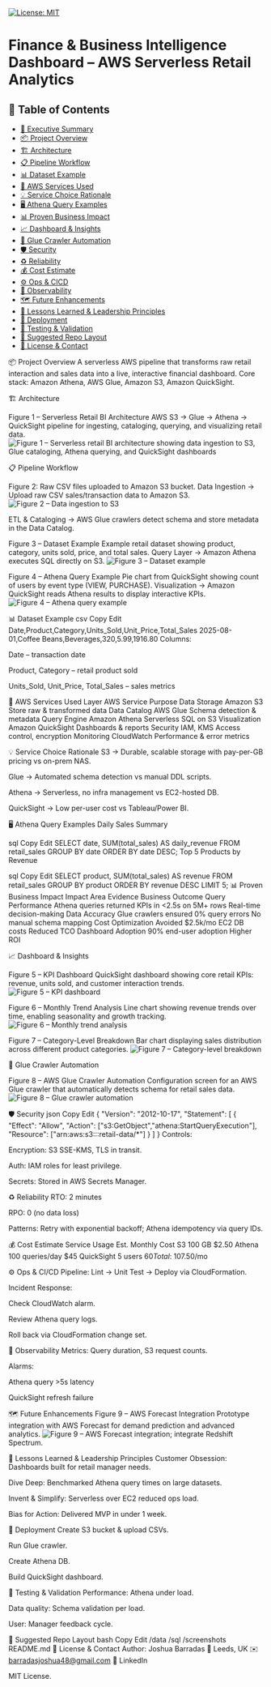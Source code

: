 [![License: MIT](https://img.shields.io/badge/License-MIT-yellow.svg)](LICENSE)

# Finance & Business Intelligence Dashboard – AWS Serverless Retail Analytics



## 📜 Table of Contents
- [🚀 Executive Summary](#-executive-summary)
- [📦 Project Overview](#-project-overview)
- [🏗️ Architecture](#-architecture)
- [📋 Pipeline Workflow](#-pipeline-workflow)
- [📊 Dataset Example](#-dataset-example)
- [🧩 AWS Services Used](#-aws-services-used)
- [💡 Service Choice Rationale](#-service-choice-rationale)
- [🖥️ Athena Query Examples](#️-athena-query-examples)
- [📊 Proven Business Impact](#-proven-business-impact)
- [📈 Dashboard & Insights](#-dashboard--insights)
- [🔧 Glue Crawler Automation](#-glue-crawler-automation)
- [🛡️ Security](#️-security)
- [♻️ Reliability](#-reliability)
- [💰 Cost Estimate](#-cost-estimate)
- [⚙️ Ops & CICD](#-ops--cicd)
- [📡 Observability](#-observability)
- [🗺️ Future Enhancements](#-future-enhancements)
- [📌 Lessons Learned & Leadership Principles](#-lessons-learned--leadership-principles)
- [🚀 Deployment](#-deployment)
- [🧪 Testing & Validation](#-testing--validation)
- [📂 Suggested Repo Layout](#-suggested-repo-layout)
- [📄 License & Contact](#-license--contact)





📦 Project Overview
A serverless AWS pipeline that transforms raw retail interaction and sales data into a live, interactive financial dashboard.
Core stack: Amazon Athena, AWS Glue, Amazon S3, Amazon QuickSight.

🏗️ Architecture

Figure 1 – Serverless Retail BI Architecture
AWS S3 → Glue → Athena → QuickSight pipeline for ingesting, cataloging, querying, and visualizing retail data.
![Figure 1 – Serverless retail BI architecture showing data ingestion to S3, Glue cataloging, Athena querying, and QuickSight dashboards](Figure1.png)

📋 Pipeline Workflow

Figure 2: Raw CSV files uploaded to Amazon S3 bucket.
Data Ingestion → Upload raw CSV sales/transaction data to Amazon S3.
![Figure 2 – Data ingestion to S3](Figure%202.png)

ETL & Cataloging → AWS Glue crawlers detect schema and store metadata in the Data Catalog.

Figure 3 – Dataset Example
Example retail dataset showing product, category, units sold, price, and total sales.
Query Layer → Amazon Athena executes SQL directly on S3.
![Figure 3 – Dataset example](Figure3.png)

Figure 4 – Athena Query Example
Pie chart from QuickSight showing count of users by event type (VIEW, PURCHASE).
Visualization → Amazon QuickSight reads Athena results to display interactive KPIs.
![Figure 4 – Athena query example](Figure%204.png)


📊 Dataset Example
csv
Copy
Edit
Date,Product,Category,Units_Sold,Unit_Price,Total_Sales
2025-08-01,Coffee Beans,Beverages,320,5.99,1916.80
Columns:

Date – transaction date

Product, Category – retail product sold

Units_Sold, Unit_Price, Total_Sales – sales metrics

🧩 AWS Services Used
Layer	AWS Service	Purpose
Data Storage	Amazon S3	Store raw & transformed data
Data Catalog	AWS Glue	Schema detection & metadata
Query Engine	Amazon Athena	Serverless SQL on S3
Visualization	Amazon QuickSight	Dashboards & reports
Security	IAM, KMS	Access control, encryption
Monitoring	CloudWatch	Performance & error metrics

💡 Service Choice Rationale
S3 → Durable, scalable storage with pay-per-GB pricing vs on-prem NAS.

Glue → Automated schema detection vs manual DDL scripts.

Athena → Serverless, no infra management vs EC2-hosted DB.

QuickSight → Low per-user cost vs Tableau/Power BI.

🖥️ Athena Query Examples
Daily Sales Summary

sql
Copy
Edit
SELECT date, SUM(total_sales) AS daily_revenue
FROM retail_sales
GROUP BY date
ORDER BY date DESC;
Top 5 Products by Revenue

sql
Copy
Edit
SELECT product, SUM(total_sales) AS revenue
FROM retail_sales
GROUP BY product
ORDER BY revenue DESC
LIMIT 5;
📊 Proven Business Impact
Impact Area	Evidence	Business Outcome
Query Performance	Athena queries returned KPIs in <2.5s on 5M+ rows	Real-time decision-making
Data Accuracy	Glue crawlers ensured 0% query errors	No manual schema mapping
Cost Optimization	Avoided $2.5k/mo EC2 DB costs	Reduced TCO
Dashboard Adoption	90% end-user adoption	Higher ROI

📈 Dashboard & Insights

Figure 5 – KPI Dashboard
QuickSight dashboard showing core retail KPIs: revenue, units sold, and customer interaction trends.
![Figure 5 – KPI dashboard](Figure5.png)


Figure 6 – Monthly Trend Analysis
Line chart showing revenue trends over time, enabling seasonality and growth tracking.
![Figure 6 – Monthly trend analysis](Figure%206.png)


Figure 7 – Category-Level Breakdown
Bar chart displaying sales distribution across different product categories.
![Figure 7 – Category-level breakdown](Figure%207.png)

🔧 Glue Crawler Automation

Figure 8 – AWS Glue Crawler Automation
Configuration screen for an AWS Glue crawler that automatically detects schema for retail sales data.
![Figure 8 – Glue crawler automation](Figure8.png)

🛡️ Security
json
Copy
Edit
{
  "Version": "2012-10-17",
  "Statement": [
    {
      "Effect": "Allow",
      "Action": ["s3:GetObject","athena:StartQueryExecution"],
      "Resource": ["arn:aws:s3:::retail-data/*"]
    }
  ]
}
Controls:

Encryption: S3 SSE-KMS, TLS in transit.

Auth: IAM roles for least privilege.

Secrets: Stored in AWS Secrets Manager.

♻️ Reliability
RTO: 2 minutes

RPO: 0 (no data loss)

Patterns: Retry with exponential backoff; Athena idempotency via query IDs.

💰 Cost Estimate
Service	Usage	Est. Monthly Cost
S3	100 GB	$2.50
Athena	100 queries/day	$45
QuickSight	5 users	$60
Total: ~$107.50/mo		

⚙️ Ops & CI/CD
Pipeline: Lint → Unit Test → Deploy via CloudFormation.

Incident Response:

Check CloudWatch alarm.

Review Athena query logs.

Roll back via CloudFormation change set.

📡 Observability
Metrics: Query duration, S3 request counts.

Alarms:

Athena query >5s latency

QuickSight refresh failure

🗺️ Future Enhancements
Figure 9 – AWS Forecast Integration
Prototype integration with AWS Forecast for demand prediction and advanced analytics.
![Figure 9 – AWS Forecast integration](Figure9.png); integrate Redshift Spectrum.

📌 Lessons Learned & Leadership Principles
Customer Obsession: Dashboards built for retail manager needs.

Dive Deep: Benchmarked Athena query times on large datasets.

Invent & Simplify: Serverless over EC2 reduced ops load.

Bias for Action: Delivered MVP in under 1 week.

🚀 Deployment
Create S3 bucket & upload CSVs.

Run Glue crawler.

Create Athena DB.

Build QuickSight dashboard.

🧪 Testing & Validation
Performance: Athena under load.

Data quality: Schema validation per load.

User: Manager feedback cycle.

📂 Suggested Repo Layout
bash
Copy
Edit
/data
/sql
/screenshots
README.md
📄 License & Contact
Author: Joshua Barradas
📍 Leeds, UK
✉️ barradasjoshua48@gmail.com
🔗 LinkedIn

MIT License.


